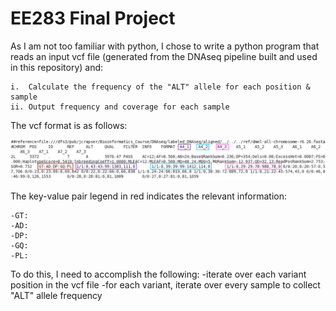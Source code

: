 # EE283 Final Project

As I am not too familiar with python, I chose to write a python program that reads an input vcf file (generated from the 
DNAseq pipeline built and used in this repository) and:

	i.  Calculate the frequency of the "ALT" allele for each position & sample
	ii. Output frequency and coverage for each sample
  
The vcf format is as follows:

![vcf_format.png][vcf]

The key-value pair legend in red indicates the relevant information:

	-GT:
	-AD:
	-DP:
	-GQ:
	-PL:

  
 To do this, I need to accomplish the following:
 -iterate over each variant position in the vcf file
  -for each variant, iterate over every sample to collect "ALT" allele frequency


[vcf]: https://github.com/jshwaa/EE283_Week7/blob/EE283_Final/Alignment/DNAseq_SangerConvertandAlign/EE283_Final/vcf_format.png

